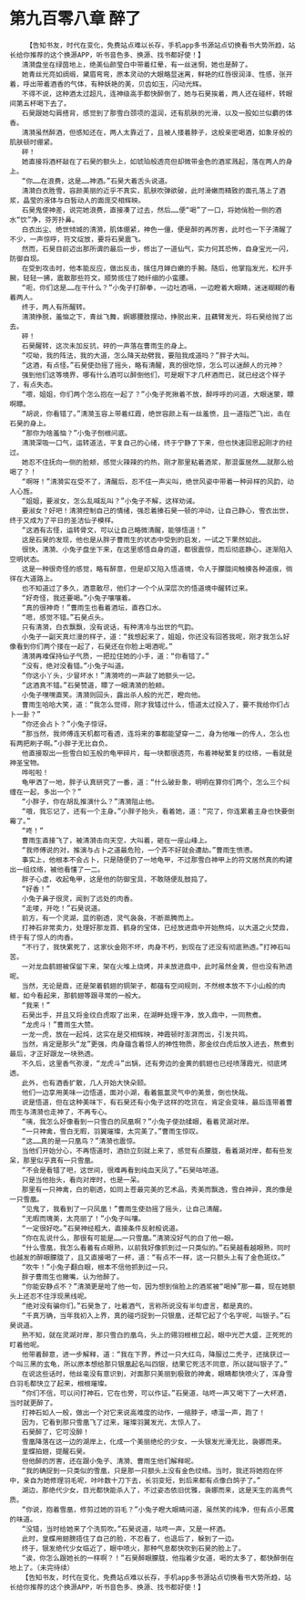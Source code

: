 # 第九百零八章 醉了
        【告知书友，时代在变化，免费站点难以长存，手机app多书源站点切换看书大势所趋，站长给你推荐的这个换源APP，听书音色多、换源、找书都好使！】
       清漪盘坐在绿茵地上，绝美仙颜莹白中带着红晕，有一丝迷惘，她也是醉了。
       她青丝光亮如绸缎，黛眉弯弯，原本灵动的大眼略显迷离，鲜艳的红唇很润泽、性感，张开着，呼出带着酒香的气体，有种妖艳的美，贝齿如玉，闪动光辉。
       不得不说，这种酒太过超凡，连神级高手都快醉倒了，她与石昊挨着，两人还在碰杯，转眼间第五杯喝下去了。
       石昊跟她勾肩搭背，感觉到了那雪白颈项的温润，还有肌肤的光滑，以及一股如兰似麝的体香。
       清漪虽然醉酒，但感知还在，两人太靠近了，且被人搂着脖子，这般亲密喝酒，如象牙般的肌肤顿时绷紧。
       砰！
       她直接将酒杯敲在了石昊的额头上，如琥珀般透亮但却微带金色的酒浆溅起，落在两人的身上。
       “你……在浪费，这是……神酒。”石昊大着舌头说道。
       清漪白衣胜雪，容颜美丽的近乎不真实，肌肤吹弹欲破，此时滑嫩而精致的面孔落上了酒浆，晶莹的液体与白皙动人的面庞交相辉映。
       石昊鬼使神差，说完她浪费，直接凑了过去，然后……便“喝”了一口，将她俏脸一侧的酒水“饮”净，芬芳扑鼻。
       白衣出尘、绝世倾城的清漪，肌体绷紧，神色一僵，便是醉的再厉害，此时也一下子清醒了不少，一声惊呼，符文绽放，要将石昊震飞。
       然而，石昊目前迈出那所谓的最后一步，修出了一道仙气，实力何其恐怖，自身宝光一闪，防御自现。
       在受到攻击时，他本能反应，做出反击，擒住月婵白嫩的手腕。随后，他掌指发光，松开手腕，轻轻一拂，震散那些符文，顺势揽住了她纤细的小蛮腰。
       “呃，你们这是……在干什么？”小兔子打醉拳，一边吐酒嗝，一边瞪着大眼睛，迷迷糊糊的看着两人。
       终于，两人有所醒转。
       清漪挣脱，羞恼之下，青丝飞舞，婀娜腰肢摆动，挣脱出来，且藕臂发光，将石昊给抛了出去。
       砰！
       石昊醒转，这次未加反抗，砰的一声落在曹雨生的身上。
       “哎呦，我的阵法，我的大道，怎么降天劫劈我，要阻我成道吗？”胖子大叫。
       “这酒，有点怪。”石昊使劲摇了摇头，略有清醒，真的很吃惊，怎么可以迷醉人的元神？
       强到他们这等境界，哪有什么酒可以醉倒他们，可是眼下才几杯酒而已，就已经这个样子了，有点失态。
       “喂，姐姐，你们两个怎么抱在一起了？”小兔子死揪着不放，醉呼呼的问道，大眼迷蒙，瞟啊瞟。
       “胡说，你看错了。”清漪玉容上带着红霞，绝世容颜上有一丝羞愤，且一道指芒飞出，击在石昊的身上。
       “那你为啥羞恼？”小兔子刨根问底。
       清漪深吸一口气，运转道法，平复自己的心绪，终于宁静了下来，但也快速回思起刚才的经过。
       她忍不住抚向一侧的脸颊，感觉火辣辣的灼热，刚才那里粘着酒浆，那混蛋居然……就那么给喝了？！
       “啊呀！”清漪实在受不了，清醒后，忍不住一声尖叫，绝世风姿中带着一种异样的风韵，动人心旌。
       “姐姐，要淑女，怎么乱喊乱叫？”小兔子不解，这样劝诫。
       要淑女？好吧！清漪控制自己的情绪，强忍着揍石昊一顿的冲动，让自己静心，雪衣出世，终于又成为了平日的圣洁仙子模样。
       “这酒有古怪，运转骨文，可以让自己略微清醒，能够悟道！”
       这是石昊的发现，他也是从胖子曹雨生的状态中受到的启发，一试之下果然如此。
       很快，清漪、小兔子盘坐下来，在这里感悟自身的道，都很震惊，而后彻底静心，逐渐陷入空明状态。
       这是一种很奇怪的感觉，略有醉意，但是却又陷入悟道境，令人于朦胧间触摸各种道痕，徜徉在大道路上。
       也不知道过了多久，酒意散尽，他们才一个个从深层次的悟道境中醒转过来。
       “好奇怪，我还要喝。”小兔子嚷嚷着。
       “真的很神奇！”曹雨生也看着酒坛，直吞口水。
       “嗯，感觉不错。”石昊点头。
       只有清漪，白衣飘飘，没有说话，有种清冷与出世的气韵。
       小兔子一副天真烂漫的样子，道：“我想起来了，姐姐，你还没有回答我呢，刚才我怎么好像看到你们两个搂在一起了，石昊还在你脸上喝酒呢。”
       清漪再难保持仙子气质，一把拉住她的小手，道：“你看错了。”
       “没有，绝对没看错。”小兔子叫道。
       “你这小丫头，少冒坏水！”清漪咚的一声敲了她额头一记。
       “这酒真不错。”石昊赞道，瞟了一眼清漪的脸颊。
       小兔子嘿嘿直笑。清漪则回头，露出杀人般的光芒，瞪向他。
       曹雨生哈哈大笑，道：“我怎么觉得，刚才我错过什么，悟道太过投入了，要不我给你们占卜一卦？”
       “你还会占卜？”小兔子惊讶。
       “那当然，我师傅连天机都可看透，连将来的事都能望穿一二，身为他唯一的传人，怎么也有两把刷子啊。”小胖子无比自负。
       他直接取出一些雪白如玉般的龟甲碎片，每一块都很透亮，布着神秘繁复的纹络，一看就是神圣宝物。
       哗啦啦！
       龟甲洒了一地，胖子认真研究了一番，道：“什么破卦象，明明在算你们两个，怎么三个纠缠在一起，多出一个？”
       “小胖子，你在胡乱推演什么？”清漪阻止他。
       “哦，我忘记了，还有一个主身。”小胖子抬头，看着她，道：“完了，你连累着主身也快要倒霉了。”
       “咚！”
       曹雨生直接飞了，被清漪击向天空，大叫着，砸在一座山峰上。
       “我师傅说的对，推演与占卜之道最危险，一个弄不好就会遭劫。”曹雨生愤懑。
       事实上，他根本不会占卜，只是随便扔了一地龟甲，不过那雪白神甲上的符文居然真的构建出一组纹络，被他看懂了一二。
       胖子心虚，收起龟甲，这是他的防御宝具，不敢随便乱鼓捣了。
       “好香！”
       小兔子鼻子很灵，闻到了远处的肉香。
       “走喽，开吃！”石昊说道。
       前方，有一个灵湖，蓝的剔透，灵气袅袅，不断蒸腾而上。
       打神石非常卖力，处理好那龙首、鹤身的宝体，已经放进鼎中开始熬炖，以大道之火焚鼎，终于有了惊人的肉香。
       “不行了，我快累死了，这家伙金刚不坏，肉身不朽，到现在了还没有彻底熟透。”打神石叫苦。
       一对龙血鹤翅被保留下来，架在火堆上烧烤，并未放进鼎中，此时虽然金黄，但也没有熟透呢。
       当然，无论是鼎，还是架着鹤翅的铜架子，都蕴有空间规则，不然根本放不下小山般的肉躯，如今看起来，那鹤翅等跟寻常的一般大。
       “我来！”
       石昊出手，并且又将金纹白虎取了出来，在湖畔处理干净，放入鼎中，一同熬煮。
       “龙虎斗！”曹雨生大赞。
       一龙一虎，放在一起炖，这实在是交相辉映，神霞顿时澎湃而出，引发共鸣。
       当然，肯定是那头“龙”更强，肉身蕴含着惊人的神性物质，那金纹白虎后放入进去，熬煮到最后，才正好跟龙一块熟透。
       不久后，这里香气弥漫，“龙虎斗”出锅，还有旁边的金黄的鹤翅也已经喷薄霞光，彻底烤透。
       此外，也有酒香扩散，几人开始大快朵颐。
       他们一边享用美味一边悟道，面对小湖，看着氤氲灵气中的美景，倒也快哉。
       说是悟道，但在这种美味下，有石昊还有小兔子这样的吃货在，肯定会变味，最后连带着曹雨生与清漪也走神了，不再专心。
       “咦，我怎么好像看到一只雪白的凤凰啊？”小兔子使劲揉眼，看着灵湖对岸。
       “一只神禽，雪白无暇，羽翼璀璨，太完美了。”曹雨生惊叹。
       “这……真的是一只凰鸟？”清漪也震惊。
       当他们开始分心，不再悟道时，酒劲立刻就上来了，感觉有点朦胧，看着湖对岸，都有些发呆，那里似乎真有一只雪凰。
       “不会是看错了吧，这世间，很难再看到纯血天凤了。”石昊咕哝道。
       只是当他抬头，看向对岸时，也是一呆。
       那里有一只神禽，白的剔透，如同上苍最完美的艺术品，秀美而飘逸，雪白神异，真的像是一只雪凰。
       “见鬼了，我看到了一只凤凰！”曹雨生使劲摇了摇头，让自己清醒。
       “无暇而瑰美，太亮丽了！”小兔子叫嚷。
       “一定很好吃。”石昊神经粗大，直接条件反射般说道。
       “你在乱说什么，那很有可能是……一只雪凰。”清漪没好气的白了他一眼。
       “什么雪凰，我怎么看着有点眼熟，以前我好像抓到过一只类似的。”石昊越看越眼熟，同时也越发的醉眼朦胧了，且又直接喝了一杯，道：“有点不一样，这一只额头上有了金色斑纹。”
       “吹牛！”小兔子翻白眼，根本不信他抓到过一只。
       胖子曹雨生也撇嘴，认为他醉了。
       “你能安静点不？”清漪更是呛了他一句，因为想到俏脸上的酒浆被“喝掉”那一幕，现在她额头上还忍不住浮现黑线呢。
       “绝对没有骗你们。”石昊急了，吐着酒气，言称所说没有半句虚言，都是真的。
       “千真万确，当年我初入上界，真的碰巧捉到一只银凰，还帮它起了个名字呢，叫银子。”石昊说道。
       熟不知，就在灵湖对岸，那只雪白的凰鸟，头上的翎羽根根立起，眼中光芒大盛，正死死的盯着他呢。
       他带着醉意，进一步解释，道：“我在下界，养过一只大红鸟，降服过二秃子，还擒获过一个叫三黑的玄龟，所以原本想给那只银凰起名叫四银，结果它死活不同意，所以就叫银子了。”
       在说这些话时，他丝毫没有意识到，对面那只美丽到极致的神禽，眼睛都快喷火了，浑身雪白羽毛都快立了起来，根根璀璨。
       “你们不信，可以问打神石，它在也旁，可以作证。”石昊道，咕咚一声又喝下了一大杯酒，当时就更醉了。
       打神石如人一般，做出一个对它来说高难度的动作，一缩脖子，哧溜一声，跑了！
       因为，它看到那只雪凰飞了过来，璀璨羽翼发光，太惊人了。
       石昊醉了，它可没醉！
       雪凰降落在这一边的湖岸上，化成一个美丽绝伦的少女，一头银发光滑无比，袅娜而来。
       皇蝶拍翅，提醒石昊。
       但他醉的厉害，还在跟小兔子、清漪、曹雨生他们解释呢。
       “我的确捉到一只类似的雪凰，只是那一只额头上没有金色纹络。当时，我还将她抱在怀中，亲自为她修理羽毛呢，咔咔数十刀下去，长羽变短，到后来都有点像白鸽子了。”
       湖边，那绝代少女，目光都快能杀人了，不过姿态依旧优雅，袅娜而来，这是天生的高贵气质。
       “你说，抱着雪凰，修剪过她的羽毛？”小兔子瞪大眼睛问道，虽然笑的纯净，但有点小恶魔的味道。
       “没错，当时给她来了个洗剪吹。”石昊说道，咕咚一声，又是一杯酒。
       此时，皇蝶用翅膀捂住了自己的脸，不忍看了，也退后了，躲到了一边。
       终于，银发绝代少女临近了，眼中喷火，那种气息都快吹到石昊的脸上了。
       “诶，你怎么跟她长的一样啊？！”石昊醉眼朦胧，他指着少女道，喝的太多了，都快醉倒在地上了。（未完待续）
       【告知书友，时代在变化，免费站点难以长存，手机app多书源站点切换看书大势所趋，站长给你推荐的这个换源APP，听书音色多、换源、找书都好使！】